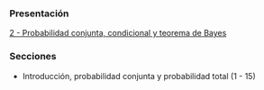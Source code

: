### Presentación

[2 - Probabilidad conjunta, condicional y teorema de Bayes](https://www.overleaf.com/read/mpzrvppyvszr#9c9c90)

### Secciones

- Introducción, probabilidad conjunta y probabilidad total (1 - 15)